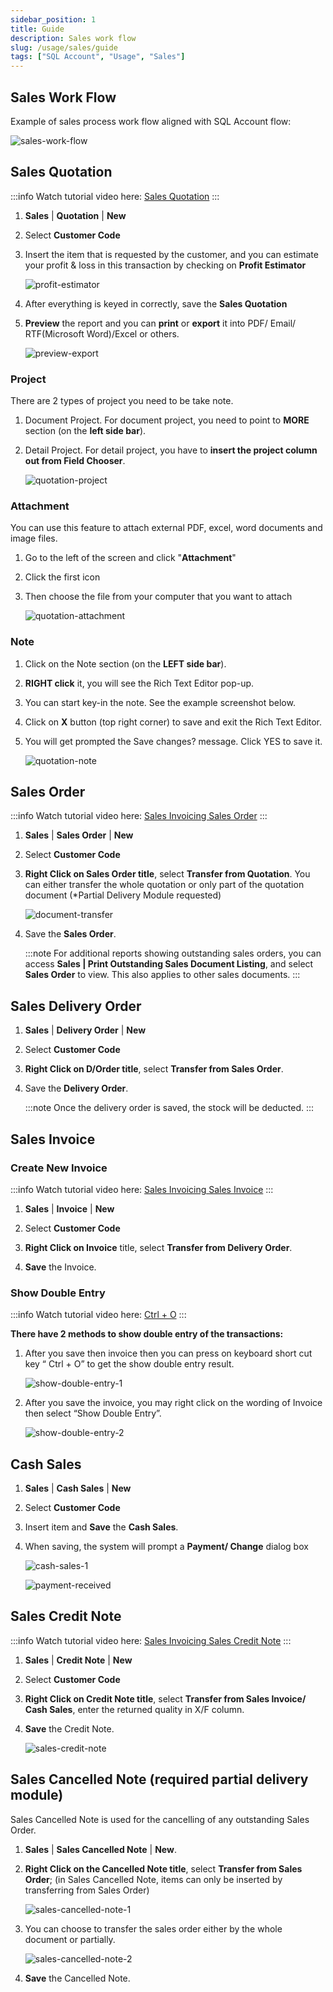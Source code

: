 ```yaml
---
sidebar_position: 1
title: Guide
description: Sales work flow
slug: /usage/sales/guide
tags: ["SQL Account", "Usage", "Sales"]
---
```


## Sales Work Flow

Example of sales process work flow aligned with SQL Account flow:

![sales-work-flow](../../../static/img/usage/sales/sales-guide/sales-work-flow.png)

## Sales Quotation

:::info
Watch tutorial video here:  [Sales Quotation](https://www.youtube.com/watch?v=2hKhtpaQfP4)
:::

1. **Sales** | **Quotation** | **New**

2. Select **Customer Code**

3. Insert the item that is requested by the customer, and you can estimate your profit & loss in this transaction by checking on **Profit Estimator**

   ![profit-estimator](../../../static/img/usage/sales/sales-guide/profit-estimator.png)

4. After everything is keyed in correctly, save the **Sales Quotation**

5. **Preview** the report and you can **print** or **export** it into PDF/ Email/ RTF(Microsoft Word)/Excel or others.

   ![preview-export](../../../static/img/usage/sales/sales-guide/preview-export.png)

### Project

There are 2 types of project you need to be take note.

1. Document Project. For document project, you need to point to **MORE** section (on the **left side bar**).

2. Detail Project. For detail project, you have to **insert the project column out from Field Chooser**.

   ![quotation-project](../../../static/img/usage/sales/sales-guide/quotation-project.png)

### Attachment

You can use this feature to attach external PDF, excel, word documents and image files.

1. Go to the left of the screen and click "**Attachment**"

2. Click the first icon

3. Then choose the file from your computer that you want to attach

   ![quotation-attachment](../../../static/img/usage/sales/sales-guide/quotation-attachment.png)

### Note

1. Click on the Note section (on the **LEFT side bar**).

2. **RIGHT click** it, you will see the Rich Text Editor pop-up.

3. You can start key-in the note. See the example screenshot below.

4. Click on **X** button (top right corner) to save and exit the Rich Text Editor.

5. You will get prompted the Save changes? message. Click YES to save it.

   ![quotation-note](../../../static/img/usage/sales/sales-guide/quotation-note.png)

## Sales Order

:::info
Watch tutorial video here: [Sales Invoicing Sales Order](https://www.youtube.com/watch?v=klEAjmFT0og&feature=youtu.be)
:::

1. **Sales** | **Sales Order** | **New**

2. Select **Customer Code**

3. **Right Click on Sales Order title**, select **Transfer from Quotation**. You can either transfer the whole quotation or only part of the quotation document (*Partial Delivery Module requested)

   ![document-transfer](../../../static/img/usage/sales/sales-guide/document-transfer.png)

4. Save the **Sales Order**.

   :::note
   For additional reports showing outstanding sales orders, you can access **Sales | Print Outstanding Sales Document Listing**, and select **Sales Order** to view. This also applies to other sales documents.
   :::

## Sales Delivery Order

1. **Sales** | **Delivery Order** | **New**

2. Select **Customer Code**

3. **Right Click on D/Order title**, select **Transfer from Sales Order**.

4. Save the **Delivery Order**.

   :::note
   Once the delivery order is saved, the stock will be deducted.
   :::

## Sales Invoice

### Create New Invoice

:::info
Watch tutorial video here: [Sales Invoicing Sales Invoice](https://www.youtube.com/watch?v=hQ6bX5pOKRQ&feature=youtu.be)
:::

1. **Sales** | **Invoice** | **New**

2. Select **Customer Code**

3. **Right Click on Invoice** title, select **Transfer from Delivery Order**.

4. **Save** the Invoice.

### Show Double Entry

   :::info
   Watch tutorial video here: [Ctrl + O](https://www.youtube.com/watch?v=FAKSzjEezjo&t=9s)
   :::

**There have 2 methods to show double entry of the transactions:**

1. After you save then invoice then you can press on keyboard short cut key “ Ctrl + O” to get the show double entry result.

   ![show-double-entry-1](../../../static/img/usage/sales/sales-guide/show-double-entry-1.png)

2. After you save the invoice, you may right click on the wording of Invoice then select “Show Double Entry”.

   ![show-double-entry-2](../../../static/img/usage/sales/sales-guide/show-double-entry-2.png)

## Cash Sales

1. **Sales** | **Cash Sales** | **New**

2. Select **Customer Code**

3. Insert item and **Save** the **Cash Sales**.

4. When saving, the system will prompt a **Payment/ Change** dialog box

   ![cash-sales-1](../../../static/img/usage/sales/sales-guide/cash-sales-1.png)

   ![payment-received](../../../static/img/usage/sales/sales-guide/payment-received.png)

## Sales Credit Note

:::info
Watch tutorial video here: [Sales Invoicing Sales Credit Note](https://www.youtube.com/watch?v=2LrsegwiWJM&feature=youtu.be)
:::

1. **Sales** | **Credit Note** | **New**

2. Select **Customer Code**

3. **Right Click on Credit Note title**, select **Transfer from Sales Invoice/ Cash Sales**, enter the returned quality in X/F column.

4. **Save** the Credit Note.

   ![sales-credit-note](../../../static/img/usage/sales/sales-guide/sales-credit-note.png)

## Sales Cancelled Note (required partial delivery module)

Sales Cancelled Note is used for the cancelling of any outstanding Sales Order.

1. **Sales** | **Sales Cancelled Note** | **New**.

2. **Right Click on the Cancelled Note title**, select **Transfer from Sales Order**; (in Sales Cancelled Note, items can only be inserted by transferring from Sales Order)

   ![sales-cancelled-note-1](../../../static/img/usage/sales/sales-guide/sales-cancelled-note-1.png)

3. You can choose to transfer the sales order either by the whole document or partially.

   ![sales-cancelled-note-2](../../../static/img/usage/sales/sales-guide/sales-cancelled-note-2.png)

4. **Save** the Cancelled Note.
